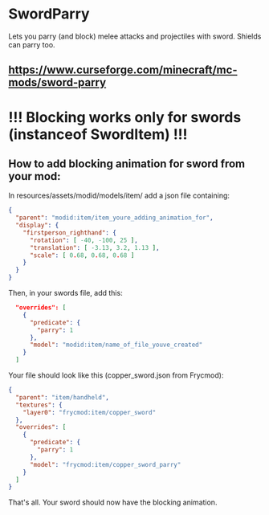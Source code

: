 # SwordParry
Lets you parry (and block) melee attacks and projectiles with sword.
Shields can parry too.


https://www.curseforge.com/minecraft/mc-mods/sword-parry
------------------------------------------------------------------------------------------------------------

# !!! Blocking works only for swords (instanceof SwordItem) !!!
## How to add blocking animation for sword from your mod:

In resources/assets/modid/models/item/ add a json file containing:
```json
{
  "parent": "modid:item/item_youre_adding_animation_for",
  "display": {
    "firstperson_righthand": {
      "rotation": [ -40, -100, 25 ],
      "translation": [ -3.13, 3.2, 1.13 ],
      "scale": [ 0.68, 0.68, 0.68 ]
    }
  }
}
```

Then, in your swords file, add this:
```json
  "overrides": [
    {
      "predicate": {
        "parry": 1
      },
      "model": "modid:item/name_of_file_youve_created"
    }
  ]
  ```

Your file should look like this (copper_sword.json from Frycmod):
```json
{
  "parent": "item/handheld",
  "textures": {
    "layer0": "frycmod:item/copper_sword"
  },
  "overrides": [
    {
      "predicate": {
        "parry": 1
      },
      "model": "frycmod:item/copper_sword_parry"
    }
  ]
}
```

That's all. Your sword should now have the blocking animation.

